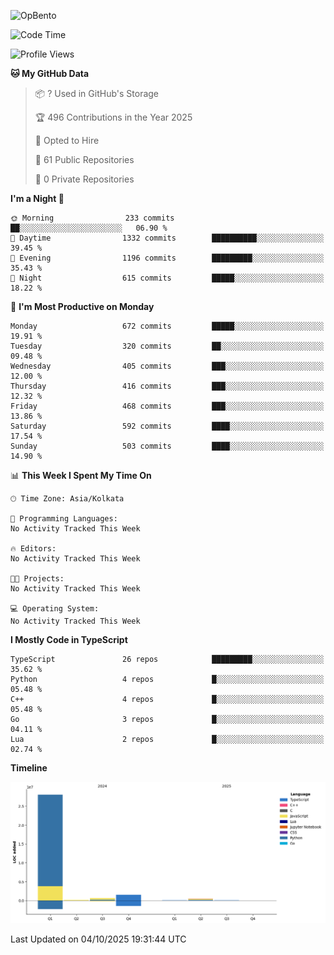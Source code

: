 ![OpBento](https://firebasestorage.googleapis.com/v0/b/smartkaksha-fe32c.appspot.com/o/opbento%2Fparthkapoor-dev3db8f.png?alt=media)

<!--START_SECTION:waka-->
![Code Time](http://img.shields.io/badge/Code%20Time-0%20secs-blue)

![Profile Views](http://img.shields.io/badge/Profile%20Views-1-blue)

**🐱 My GitHub Data** 

> 📦 ? Used in GitHub's Storage 
 > 
> 🏆 496 Contributions in the Year 2025
 > 
> 💼 Opted to Hire
 > 
> 📜 61 Public Repositories 
 > 
> 🔑 0 Private Repositories 
 > 
**I'm a Night 🦉** 

```text
🌞 Morning                233 commits         ██░░░░░░░░░░░░░░░░░░░░░░░   06.90 % 
🌆 Daytime                1332 commits        ██████████░░░░░░░░░░░░░░░   39.45 % 
🌃 Evening                1196 commits        █████████░░░░░░░░░░░░░░░░   35.43 % 
🌙 Night                  615 commits         █████░░░░░░░░░░░░░░░░░░░░   18.22 % 
```
📅 **I'm Most Productive on Monday** 

```text
Monday                   672 commits         █████░░░░░░░░░░░░░░░░░░░░   19.91 % 
Tuesday                  320 commits         ██░░░░░░░░░░░░░░░░░░░░░░░   09.48 % 
Wednesday                405 commits         ███░░░░░░░░░░░░░░░░░░░░░░   12.00 % 
Thursday                 416 commits         ███░░░░░░░░░░░░░░░░░░░░░░   12.32 % 
Friday                   468 commits         ███░░░░░░░░░░░░░░░░░░░░░░   13.86 % 
Saturday                 592 commits         ████░░░░░░░░░░░░░░░░░░░░░   17.54 % 
Sunday                   503 commits         ████░░░░░░░░░░░░░░░░░░░░░   14.90 % 
```


📊 **This Week I Spent My Time On** 

```text
🕑︎ Time Zone: Asia/Kolkata

💬 Programming Languages: 
No Activity Tracked This Week

🔥 Editors: 
No Activity Tracked This Week

🐱‍💻 Projects: 
No Activity Tracked This Week

💻 Operating System: 
No Activity Tracked This Week
```

**I Mostly Code in TypeScript** 

```text
TypeScript               26 repos            █████████░░░░░░░░░░░░░░░░   35.62 % 
Python                   4 repos             █░░░░░░░░░░░░░░░░░░░░░░░░   05.48 % 
C++                      4 repos             █░░░░░░░░░░░░░░░░░░░░░░░░   05.48 % 
Go                       3 repos             █░░░░░░░░░░░░░░░░░░░░░░░░   04.11 % 
Lua                      2 repos             █░░░░░░░░░░░░░░░░░░░░░░░░   02.74 % 
```



**Timeline**

![Lines of Code chart](https://raw.githubusercontent.com/ParthKapoor-dev/ParthKapoor-dev/main/assets/bar_graph.png)


 Last Updated on 04/10/2025 19:31:44 UTC
<!--END_SECTION:waka-->
